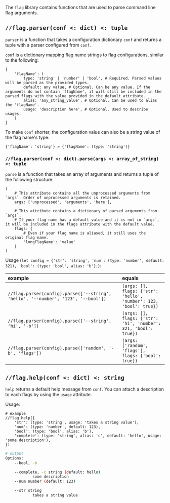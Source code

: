 The `flag` library contains functions that are used to parse command line flag arguments.

## `//flag.parser(conf <: dict) <: tuple`

`parser` is a function that takes a configuration dictionary `conf` and returns a tuple with a parser configured from `conf`.

`conf` is a dictionary mapping flag name strings to flag configurations, similar to the following:

```arrai
{
    'flagName': (
        type: 'string' | 'number' | 'bool', # Required. Parsed values will be parsed as the provided types.
        default: any value, # Optional. Can be any value. If the arguments do not contain 'flagName', it will still be included in the parsed flags with the value provided in the default attribute.
        alias: 'any_string_value', # Optional. Can be used to alias the 'flagName'.
        usage: 'description here', # Optional. Used to describe usages.
    )
}
```

To make `conf` shorter, the configuration value can also be a string value of the flag name's type:

```arrai
{'flagName': 'string'} = {'flagName': (type: 'string')}
```

### `//flag.parser(conf <: dict).parse(args <: array_of_string) <: tuple`

`parse` is a function that takes an array of arguments and returns a tuple of the following structure:

```arrai
(
    # This attribute contains all the unprocessed arguments from `args`. Order of unprocessed arguments is retained.
    args: ['unprocessed', 'arguments', 'here'],

    # This attribute contains a dictionary of parsed arguments from `args`.
    # If your flag name has a default value and it is not in `args`, it will be included in the flags attribute with the default value.
    flags: {
        # Even if your flag name is aliased, it still uses the original flag name.
        'longFlagName': 'value'
    }
)
```

Usage (`let config = {'str': 'string', 'num': (type: 'number', default: 321), 'bool': (type: 'bool', alias: 'b'};`):

| example | equals |
|:-|:-|
| `//flag.parser(config).parse(['--string', 'hello', '--number', '123', '--bool'])`| `(args: [], flags: {'str': 'hello', 'number': 123, 'bool': true})`|
| `//flag.parser(config).parse(['--string', 'hi', '-b'])` | `(args: [], flags: {'str': 'hi', 'number': 321, 'bool': true})` |
| `//flag.parser(config).parse(['random', '-b', 'flags'])` | `(args: ['random', 'flags'], flags: {'bool': true})` |

## `//flag.help(conf <: dict) <: string`

`help` returns a default help message from `conf`. You can attach a description to each flags by using the `usage` attribute.

Usage:

```arrai
# example
//flag.help({
    'str': (type: 'string', usage: 'takes a string value'),
    'num': (type: 'number', default: 123),
    'bool': (type: 'bool', alias: 'b'),
    'complete': (type: 'string', alias: 'c', default: 'hello', usage: 'some description'),
})
```

```sh
# output
Options:
    --bool, -b

    --complete, -c string (default: hello)
            some description
    --num number (default: 123)

    --str string
            takes a string value
```
